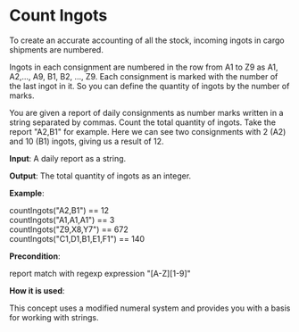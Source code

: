 # Count Ingots

To create an accurate accounting of all the stock, incoming ingots in cargo shipments are numbered.

Ingots in each consignment are numbered in the row from A1 to Z9 as A1, A2,..., A9, B1, B2, ..., Z9. 
Each consignment is marked with the number of the last ingot in it. 
So you can define the quantity of ingots by the number of marks.

You are given a report of daily consignments as number marks written in a string separated by commas. 
Count the total quantity of ingots. Take the report "A2,B1" for example. 
Here we can see two consignments with 2 (A2) and 10 (B1) ingots, giving us a result of 12.

**Input**: A daily report as a string.

**Output**: The total quantity of ingots as an integer.

**Example**:

countIngots("A2,B1") == 12  
countIngots("A1,A1,A1") == 3  
countIngots("Z9,X8,Y7") == 672  
countIngots("C1,D1,B1,E1,F1") == 140  

**Precondition**:

report match with regexp expression "[A-Z][1-9]"

**How it is used**:

This concept uses a modified numeral system and provides you with a basis for working with strings.